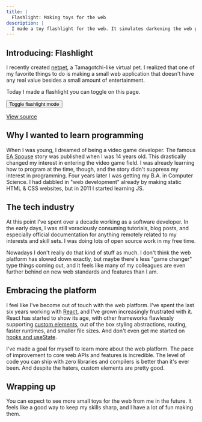 ```yaml
---
title: |
  Flashlight: Making toys for the web
description: |
  I made a toy flashlight for the web. It simulates darkening the web page and following the cursor. It looks somewhat convincingly like a flashlight. Enjoy!
---
```


<script
  type="module"
  src="/static/elements/wavebeem-toy-flashlight.js?t={{ dateNow }}"
></script>

## Introducing: Flashlight

I recently created [netpet](https://netpet.wavebeem.com/), a Tamagotchi-like virtual pet. I realized that one of my favorite things to do is making a small web application that doesn't have any real value besides a small amount of entertainment.

Today I made a flashlight you can toggle on this page.

<wavebeem-toy-flashlight>
  <button class="candy-button candy-primary">Toggle flashlight mode</button>
</wavebeem-toy-flashlight>

[View source](/static/elements/wavebeem-toy-flashlight.js)

## Why I wanted to learn programming

When I was young, I dreamed of being a video game developer. The famous [EA Spouse](https://ea-spouse.livejournal.com/274.html) story was published when I was 14 years old. This drastically changed my interest in entering the video game field. I was already learning how to program at the time, though, and the story didn't suppress my interest in programming. Four years later I was getting my B.A. in Computer Science. I had dabbled in "web development" already by making static HTML & CSS websites, but in 2011 I started learning JS.

## The tech industry

At this point I've spent over a decade working as a software developer. In the early days, I was still voraciously consuming tutorials, blog posts, and especially official documentation for anything remotely related to my interests and skill sets. I was doing lots of open source work in my free time.

Nowadays I don't really do that kind of stuff as much. I don't think the web platform has slowed down exactly, but maybe there's less "game changer" type things coming out, and it feels like many of my colleagues are even further behind on new web standards and features than I am.

## Embracing the platform

I feel like I've become out of touch with the web platform. I've spent the last six years working with [React](https://react.dev/), and I've grown increasingly frustrated with it. React has started to show its age, with other frameworks flawlessly supporting [custom elements](https://custom-elements-everywhere.com/), out of the box styling abstractions, routing, faster runtimes, and smaller file sizes. And don't even get me started on [hooks and useState](blog/2022/01/25/why-i-don-t-like-usestate/).

I've made a goal for myself to learn more about the web platform. The pace of improvement to core web APIs and features is incredible. The level of code you can ship with zero libraries and compilers is better than it's ever been. And despite the haters, custom elements are pretty good.

## Wrapping up

You can expect to see more small toys for the web from me in the future. It feels like a good way to keep my skills sharp, and I have a lot of fun making them.
